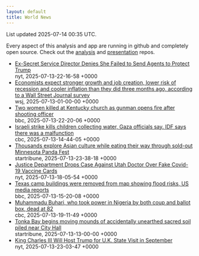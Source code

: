 ```yaml
---
layout: default
title: World News
---
```


<div markdown="0">
<div class="byline small text-muted">List updated <span class="datetime">2025-07-14 00:35 UTC</span>.</div>

<p>Every aspect of this analysis and app are running in github and completely open source. Check out the <a href="https://github.com/Castro-Media/Analysis">analysis</a> and <a href="https://github.com/Castro-Media/TopStoryReview.com">presentation</a> repos.</p>
<ul>
<li><a href='https://www.nytimes.com/2025/07/13/us/politics/ex-secret-service-director-senate-report.html'>Ex-Secret Service Director Denies She Failed to Send Agents to Protect Trump</a><div class='byline small text-muted'>nyt, <span class="datetime">2025-07-13-22-16-58 +0000</span></div></li>
<li><a href='https://www.wsj.com/economy/economists-see-lower-recession-risk-and-stronger-job-growth-wsj-survey-10d6e476'>Economists expect stronger growth and job creation, lower risk of recession and cooler inflation than they did three months ago, according to a Wall Street Journal survey</a><div class='byline small text-muted'>wsj, <span class="datetime">2025-07-13-01-00-00 +0000</span></div></li>
<li><a href='https://www.bbc.com/news/articles/cm2l5jn6254o'>Two women killed at Kentucky church as gunman opens fire after shooting officer</a><div class='byline small text-muted'>bbc, <span class="datetime">2025-07-13-22-20-06 +0000</span></div></li>
<li><a href='https://www.cbc.ca/news/world/strike-water-distribution-gaza-children-killed-1.7583957?cmp=rss'>Israeli strike kills children collecting water, Gaza officials say. IDF says there was a malfunction</a><div class='byline small text-muted'>cbc, <span class="datetime">2025-07-13-14-44-05 +0000</span></div></li>
<li><a href='https://www.startribune.com/panda-fest-twin-cities-asian-food-mall-of-america-minneapolis-minnesota/601414831'>Thousands explore Asian culture while eating their way through sold-out Minnesota Panda Fest</a><div class='byline small text-muted'>startribune, <span class="datetime">2025-07-13-23-38-18 +0000</span></div></li>
<li><a href='https://www.nytimes.com/2025/07/13/us/politics/utah-doctor-covid-vaccines.html'>Justice Department Drops Case Against Utah Doctor Over Fake Covid-19 Vaccine Cards</a><div class='byline small text-muted'>nyt, <span class="datetime">2025-07-13-18-05-54 +0000</span></div></li>
<li><a href='https://www.bbc.com/news/articles/ce8zjk5yx8wo'>Texas camp buildings were removed from map showing flood risks, US media reports</a><div class='byline small text-muted'>bbc, <span class="datetime">2025-07-13-15-20-08 +0000</span></div></li>
<li><a href='https://www.cbc.ca/news/world/muhammadu-buhari-obit-nigeria-1.7584045?cmp=rss'>Muhammadu Buhari, who took power in Nigeria by both coup and ballot box, dead at 82</a><div class='byline small text-muted'>cbc, <span class="datetime">2025-07-13-19-11-49 +0000</span></div></li>
<li><a href='https://www.startribune.com/tonka-bay-sacred-soil-mounds/601406848'>Tonka Bay begins moving mounds of accidentally unearthed sacred soil piled near City Hall</a><div class='byline small text-muted'>startribune, <span class="datetime">2025-07-13-13-00-00 +0000</span></div></li>
<li><a href='https://www.nytimes.com/2025/07/13/world/europe/king-charles-trump-uk-state-visit.html'>King Charles III Will Host Trump for U.K. State Visit in September</a><div class='byline small text-muted'>nyt, <span class="datetime">2025-07-13-23-03-47 +0000</span></div></li>
</ul>
</div>

